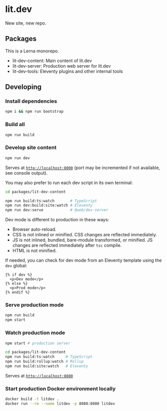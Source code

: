# lit.dev

New site, new repo.

## Packages

This is a Lerna monorepo.

- lit-dev-content: Main content of lit.dev
- lit-dev-server: Production web server for lit.dev
- lit-dev-tools: Eleventy plugins and other internal tools

## Developing

### Install dependencies

```sh
npm i && npm run bootstrap
```

### Build all

```sh
npm run build
```

### Develop site content

```sh
npm run dev
```

Serves at [`http://localhost:8000`](http://localhost:8000) (port may be incremented if not available, see console output).

You may also prefer to run each dev script in its own terminal:

```sh
cd packages/lit-dev-content

npm run build:ts:watch       # TypeScript
npm run dev:build:site:watch # Eleventy
npm run dev:serve            # @web/dev-server
```

Dev mode is different to production in these ways:

- Browser auto-reload.
- CSS is not inlined or minified. CSS changes are reflected immediately.
- JS is not inlined, bundled, bare-module transformed, or minified. JS changes
  are reflected immediately after `tsc` compile.
- HTML is not minified.

If needed, you can check for dev mode from an Eleventy template using the `dev`
global:

```
{% if dev %}
  <p>Dev mode</p>
{% else %}
  <p>Prod mode</p>
{% endif %}
```

### Serve production mode

```sh
npm run build
npm start
```

### Watch production mode

```sh
npm start # production server

cd packages/lit-dev-content
npm run build:ts:watch     # TypeScript
npm run build:rollup:watch # Rollup
npm run build:site:watch   # Eleventy
```

Serves at [`http://localhost:8080`](http://localhost:8080)

### Start production Docker environment locally

```sh
docker build -t litdev .
docker run --rm --name litdev -p 8080:8080 litdev
```
